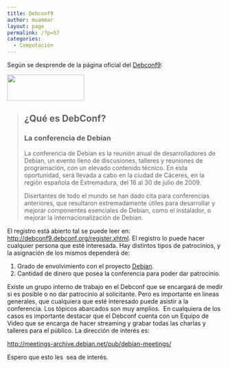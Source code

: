 ```yaml
---
title: Debconf9
author: muammar
layout: page
permalink: /?p=57
categories:
  - Computación
---
```

Según se desprende de la página oficial del <a href="http://debconf9.debconf.org/" target="_blank">Debconf9</a>:

<img class="aligncenter" title="Debian" src="http://www.debian.org/Pics/debian.png" alt="" width="179" height="61" />

> ## ¿Qué es DebConf?
> 
> ### La conferencia de Debian
> 
> La conferencia de Debian es la reunión anual de desarrolladores de Debian, un evento lleno de discusiones, talleres y reuniones de programación, con un elevado contenido técnico. En esta oportunidad, será llevada a cabo en la ciudad de Cáceres, en la región española de Extremadura, del 16 al 30 de julio de 2009.
> 
> Disertantes de todo el mundo se han dado cita para conferencias anteriores, que resultaron extremadamente útiles para desarrollar y mejorar componentes esenciales de Debian, como el instalador, o mejorar la internacionalización de Debian.

El registro está abierto tal se puede leer en: <a href="http://" target="_blank">http://debconf9.debconf.org/register.xhtml</a>. El registro lo puede hacer cualquier persona que esté interesada. Hay distintos tipos de patrocinios, y la asignación de los mismos dependerá de:

  1. Grado de envolvimiento con el proyecto <a href="http://www.debian.org" target="_blank">Debian</a>.
  2. Cantidad de dinero que posea la conferencia para poder dar patrocinio.

Existe un grupo interno de trabajo en el Debconf que se encargará de medir si es posible o no dar patrocinio al solicitante. Pero es importante en líneas generales, que cualquiera que esté interesado puede asistir a la conferencia. Los tópicos abarcados son muy amplios.  En cualquiera de los casos es importante destacar que el Debconf cuenta con un Equipo de Video que se encarga de hacer streaming y grabar todas las charlas y talleres para el público. La dirección de interés es:

<a href="http://meetings-archive.debian.net/pub/debian-meetings/" target="_blank">http://meetings-archive.debian.net/pub/debian-meetings/</a>

Espero que esto les  sea de interés.

